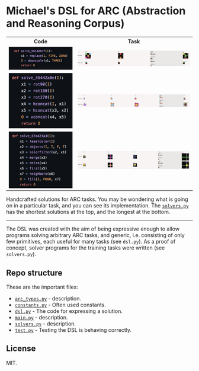 # Michael's DSL for ARC (Abstraction and Reasoning Corpus)

<table>
<tr>
<th>Code</th>
<th>Task</th>
</tr>
<tr>
<td><img src="documents/arc-561rdbcf-code.jpg"></td>
<td><img src="documents/arc-561rdbcf-show.jpg"></td>
</tr>
<tr>
<td><img src="documents/arc-46442a0e-code.jpg"></td>
<td><img src="documents/arc-46442a0e-show.jpg"></td>
</tr>
<tr>
<td><img src="documents/arc-67a423a3-code.jpg"></td>
<td><img src="documents/arc-67a423a3-show.jpg"></td>
</tr>
</table>

Handcrafted solutions for ARC tasks.
You may be wondering what is going on in a particular task, and you can see its implementation.
The [`solvers.py`](solvers.py) has the shortest solutions at the top, and the longest at the bottom.

---

The DSL was created with the aim of being expressive enough to allow programs solving arbitrary ARC tasks, and generic, i.e. consisting of only few primitives, each useful for many tasks (see ```dsl.py```). As a proof of concept, solver programs for the training tasks were written (see ```solvers.py```).

## Repo structure

These are the important files:
* [`arc_types.py`](arc_types.py) - description.
* [`constants.py`](constants.py) - Often used constants.
* [`dsl.py`](dsl.py) - The code for expressing a solution.
* [`main.py`](main.py) - description.
* [`solvers.py`](solvers.py) - description.
* [`test.py`](tests.py) - Testing the DSL is behaving correctly.

## License

MIT.
